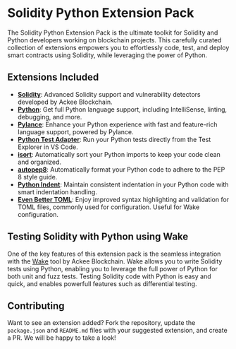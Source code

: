 # Solidity Python Extension Pack

The Solidity Python Extension Pack is the ultimate toolkit for Solidity and Python developers working on blockchain projects. This carefully curated collection of extensions empowers you to effortlessly code, test, and deploy smart contracts using Solidity, while leveraging the power of Python.

## Extensions Included

- **[Solidity](https://marketplace.visualstudio.com/items?itemName=AckeeBlockchain.tools-for-solidity)**: Advanced Solidity support and vulnerability detectors developed by Ackee Blockchain.
- **[Python](https://marketplace.visualstudio.com/items?itemName=ms-python.python)**: Get full Python language support, including IntelliSense, linting, debugging, and more.
- **[Pylance](https://marketplace.visualstudio.com/items?itemName=ms-python.vscode-pylance)**: Enhance your Python experience with fast and feature-rich language support, powered by Pylance.
- **[Python Test Adapter](https://marketplace.visualstudio.com/items?itemName=littlefoxteam.vscode-python-test-adapter)**: Run your Python tests directly from the Test Explorer in VS Code.
- **[isort](https://marketplace.visualstudio.com/items?itemName=ms-python.isort)**: Automatically sort your Python imports to keep your code clean and organized.
- **[autopep8](https://marketplace.visualstudio.com/items?itemName=ms-python.autopep8)**: Automatically format your Python code to adhere to the PEP 8 style guide.
- **[Python Indent](https://marketplace.visualstudio.com/items?itemName=KevinRose.vsc-python-indent)**: Maintain consistent indentation in your Python code with smart indentation handling.
- **[Even Better TOML](https://marketplace.visualstudio.com/items?itemName=tamasfe.even-better-toml)**: Enjoy improved syntax highlighting and validation for TOML files, commonly used for configuration. Useful for Wake configuration.

## Testing Solidity with Python using Wake

One of the key features of this extension pack is the seamless integration with the [Wake](https://getwake.io) tool by Ackee Blockchain. Wake allows you to write Solidity tests using Python, enabling you to leverage the full power of Python for both unit and fuzz tests. Testing Solidity code with Python is easy and quick, and enables powerfull features such as differential testing.

## Contributing

Want to see an extension added?
Fork the repository, update the `package.json` and `README.md` files with your suggested extension, and create a PR. We will be happy to take a look!